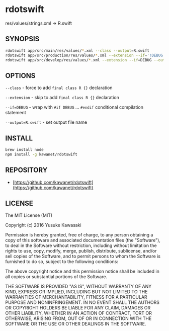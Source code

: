 # rdotswift

res/values/strings.xml -> R.swift

## SYNOPSIS

```sh
rdotswift app/src/main/res/values/*.xml --class --output=R.swift
rdotswift app/src/production/res/values/*.xml --extension --if='!DEBUG' --output=R+production.swift
rdotswift app/src/develop/res/values/*.xml --extension --if=DEBUG --output=R+develop.swift
```

## OPTIONS

`--class` - force to add `final class R {}` declaration

`--extension` - skip to add `final class R {}` declaration

`--if=DEBUG` - wrap with `#if DEBUG` ... `#endif` conditional compilation statement

`--output=R.swift` - set output file name

## INSTALL

```sh
brew install node
npm install -g kawanet/rdotswift
```

## REPOSITORY

- [https://github.com/kawanet/rdotswift](https://github.com/kawanet/rdotswift)

## LICENSE

The MIT License (MIT)

Copyright (c) 2016 Yusuke Kawasaki

Permission is hereby granted, free of charge, to any person obtaining a copy
of this software and associated documentation files (the "Software"), to deal
in the Software without restriction, including without limitation the rights
to use, copy, modify, merge, publish, distribute, sublicense, and/or sell
copies of the Software, and to permit persons to whom the Software is
furnished to do so, subject to the following conditions:

The above copyright notice and this permission notice shall be included in all
copies or substantial portions of the Software.

THE SOFTWARE IS PROVIDED "AS IS", WITHOUT WARRANTY OF ANY KIND, EXPRESS OR
IMPLIED, INCLUDING BUT NOT LIMITED TO THE WARRANTIES OF MERCHANTABILITY,
FITNESS FOR A PARTICULAR PURPOSE AND NONINFRINGEMENT. IN NO EVENT SHALL THE
AUTHORS OR COPYRIGHT HOLDERS BE LIABLE FOR ANY CLAIM, DAMAGES OR OTHER
LIABILITY, WHETHER IN AN ACTION OF CONTRACT, TORT OR OTHERWISE, ARISING FROM,
OUT OF OR IN CONNECTION WITH THE SOFTWARE OR THE USE OR OTHER DEALINGS IN THE
SOFTWARE.
